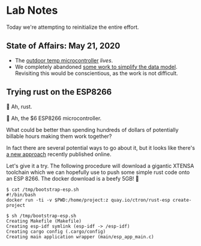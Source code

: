 # Lab Notes

Today we're attempting to reinitialize the entire effort.

## State of Affairs: May 21, 2020

- The [outdoor temp microcontroller](https://github.com/Terkwood/prawnalith/tree/unstable/microcontrollers/area_dht11_esp8266) _lives_.
- We completely abandoned [some work to simplify the data model](https://github.com/Terkwood/prawnalith/pull/98).  Revisiting this would be conscientious, as the work is not difficult.

## Trying rust on the ESP8266

🦀 Ah, rust.  

💸 Ah, the $6 ESP8266 microcontroller.

What could be better than spending hundreds of dollars of potentially billable hours making them work together?

In fact there are several potential ways to go about it, but it looks like there's [a new approach](https://github.com/Terkwood/prawnalith/issues/120) recently published online.

Let's give it a try.  The following procedure will download a gigantic XTENSA toolchain which we can hopefully use to push some
simple rust code onto an ESP 8266.  The docker download is a beefy 5GB!  🐄

```text
$ cat /tmp/bootstrap-esp.sh
#!/bin/bash
docker run -ti -v $PWD:/home/project:z quay.io/ctron/rust-esp create-project

$ sh /tmp/bootstrap-esp.sh
Creating Makefile (Makefile)
Creating esp-idf symlink (esp-idf -> /esp-idf)
Creating cargo config (.cargo/config)
Creating main application wrapper (main/esp_app_main.c)
```
